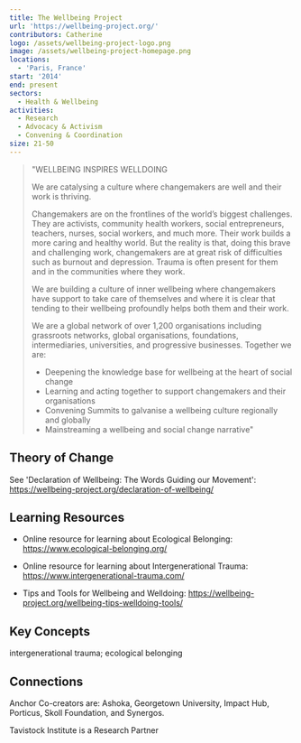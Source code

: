 ```yaml
---
title: The Wellbeing Project
url: 'https://wellbeing-project.org/'
contributors: Catherine
logo: /assets/wellbeing-project-logo.png
image: /assets/wellbeing-project-homepage.png
locations:
  - 'Paris, France'
start: '2014'
end: present
sectors:
  - Health & Wellbeing
activities:
  - Research
  - Advocacy & Activism
  - Convening & Coordination
size: 21-50
---
```

> "WELLBEING INSPIRES WELLDOING
> 
> We are catalysing a culture where changemakers are well and their work is thriving.
> 
> Changemakers are on the frontlines of the world’s biggest challenges. They are activists, community health workers, social entrepreneurs, teachers, nurses, social workers, and much more.  Their work builds a more caring and healthy world.  But the reality is that, doing this brave and challenging work, changemakers are at great risk of difficulties such as burnout and depression.  Trauma is often present for them and in the communities where they work.
> 
> We are building a culture of inner wellbeing where changemakers have support to take care of themselves and where it is clear that tending to their wellbeing profoundly helps both them and their work.
> 
> We are a global network of over 1,200 organisations including grassroots networks, global organisations, foundations, intermediaries, universities, and progressive businesses. Together we are:
> - Deepening the knowledge base for wellbeing at the heart of social change
> - Learning and acting together to support changemakers and their organisations
> - Convening Summits to galvanise a wellbeing culture regionally and globally
> - Mainstreaming a wellbeing and social change narrative"

## Theory of Change

See 'Declaration of Wellbeing: The Words Guiding our Movement': https://wellbeing-project.org/declaration-of-wellbeing/ 

## Learning Resources

- Online resource for learning about Ecological Belonging: https://www.ecological-belonging.org/ 

- Online resource for learning about Intergenerational Trauma: https://www.intergenerational-trauma.com/ 

- Tips and Tools for Wellbeing and Welldoing: https://wellbeing-project.org/wellbeing-tips-welldoing-tools/ 

## Key Concepts

intergenerational trauma; ecological belonging

## Connections

Anchor Co-creators are: Ashoka, Georgetown University, Impact Hub, Porticus, Skoll Foundation, and Synergos.



Tavistock Institute is a Research Partner
